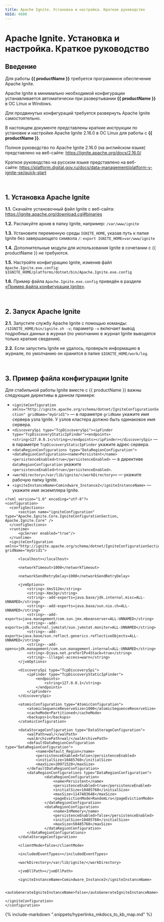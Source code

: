 ```yaml
---
title: Apache Ignite. Установка и настройка. Краткое руководство
kbId: 4600
---
```


# Apache Ignite. Установка и настройка. Краткое руководство

## Введение

Для работы **{{ productName }}** требуется программное обеспечение Apache Ignite.

Apache Ignite в минимально необходимой конфигурации устанавливается автоматически при развертывании **{{ productName }}** в ОС Linux и Windows.

Для продвинутых конфигураций требуется развернуть Apache Ignite самостоятельно.

В настоящем документе представлены краткие инструкции по установке и настройке Apache Ignite 2.16.0 в ОС Linux для работы с **{{ productName }}**.

Полное руководство по Apache Ignite 2.16.0 (на английском языке) представлено на веб-сайте: <https://ignite.apache.org/docs/2.16.0/>

Краткое руководство на русском языке представлено на веб-сайте: <https://platform.digital.gov.ru/docs/data-management/platform-v-ignite-se/quick-start>

 

## 1. Установка Apache Ignite

**1.1.** Скачайте установочный файл Ignite с веб-сайта: <https://ignite.apache.org/download.cgi#binaries>

**1.2.** Распакуйте архив в папку Ignite, например: `/var/www/ignite`

**1.3.** Установите переменную среды `IGNITE_HOME`, указав путь к папке Ignite без завершающего символа `/`: `export IGNITE_HOME=var/www/ignite`

**1.4.** Дополнительные модули для использования Ignite в сочетании с {{ productName }} не требуются.

**1.5.** Настройте конфигурацию Ignite, изменив файл `Apache.Ignite.exe.config`: `$IGNITE_HOME/platforms/dotnet/bin/Apache.Ignite.exe.config`

**1.6.** Пример файла `Apache.Ignite.exe.config` приведён в разделе [«Пример файла конфигурации Ignite»](#mcetoc_1g773nmjt5).

 

## 2. Запуск Apache Ignite

**2.1.** Запустите службу Apache Ignite с помощью команды: `/$IGNITE_HOME/bin/ignite.sh -v`; параметр `-v` включает вывод подробных данных в журнал (по умолчанию в журнал Ignite выводятся только краткие сведения).

**2.2.** Если запустить Ignite не удалось, проверьте информацию в журнале, по умолчанию он хранится в папке `$IGNITE_HOME/work/log`.

 

## 3. Пример файла конфигурации Ignite

Для стабильной работы Ignite вместе с {{ productName }} важны следующие директивы в данном примере:

- `<igniteConfiguration xmlns="http://ignite.apache.org/schema/dotnet/IgniteConfigurationSection" gridName="myGrid1">` — в параметре `gridName` укажите имя сервера узла Ignite. У узлов кластера должно быть одинаковое имя сервера.
- `<discoverySpi type="TcpDiscoverySpi"><ipFinder type="TcpDiscoveryStaticIpFinder"><endpoints> <string>127.0.0.1</string></endpoints></ipFinder></discoverySpi>` — в параметре `TcpDiscoveryStaticIpFinder` укажите адрес сервера.
- `<dataRegionConfigurations type="DataRegionConfiguration"> <dataRegionConfiguration><name>Persistent</name><persistenceEnabled>true</persistenceEnabled>` — в директиве `dataRegionConfiguration` укажите `<persistenceEnabled>true</persistenceEnabled>`.
- `<workDirectory>/var/lib/ignite/</workDirectory>>` — укажите рабочую папку Ignite.
- `<igniteInstanceName>Comindware_Instance2</igniteInstanceName>` — укажите имя экземпляра Ignite.

```
<?xml version="1.0" encoding="utf-8"?>
<configuration>
  <configSections>
      <section name="igniteConfiguration" type="Apache.Ignite.Core.IgniteConfigurationSection, Apache.Ignite.Core" />
  </configSections>
  <runtime>
      <gcServer enabled="true"/>
  </runtime>
  <igniteConfiguration xmlns="http://ignite.apache.org/schema/dotnet/IgniteConfigurationSection" gridName="myGrid1">
   
      <localhost></localhost>
  
      <networkTimeout>1000</networkTimeout>
     
      <networkSendRetryDelay>1000</networkSendRetryDelay>
         
      <jvmOptions>
          <string>-Xms512m</string>
          <string>-Xmx3g</string>
          <string>--add-exports=java.base/jdk.internal.misc=ALL-UNNAMED</string>
          <string>--add-exports=java.base/sun.nio.ch=ALL-UNNAMED</string>
          <string>--add-exports=java.management/com.sun.jmx.mbeanserver=ALL-UNNAMED</string>
          <string>--add-exports=jdk.internal.jvmstat/sun.jvmstat.monitor=ALL-UNNAMED</string>
          <string>--add-exports=java.base/sun.reflect.generics.reflectiveObjects=ALL-UNNAMED</string>
          <string>--add-opens=jdk.management/com.sun.management.internal=ALL-UNNAMED</string>
          <string>-Djava.net.preferIPv4Stack=true</string>
          <string>--illegal-access=warn</string>
      </jvmOptions>
     
      <discoverySpi type="TcpDiscoverySpi">
          <ipFinder type="TcpDiscoveryStaticIpFinder">
              <endpoints>
                  <string>127.0.0.1</string>
              </endpoints>
          </ipFinder>
      </discoverySpi>
     
      <atomicConfiguration type="AtomicConfiguration">
          <atomicSequenceReserveSize>1000</atomicSequenceReserveSize>
          <cacheMode>Partitioned</cacheMode>
          <backups>1</backups>
      </atomicConfiguration>

      <dataStorageConfiguration type="DataStorageConfiguration">
          <walPath>wal/</walPath>
          <walArchivePath>wal/</walArchivePath>
          <defaultDataRegionConfiguration type="DataRegionConfiguration">
              <name>Default_Region</name>
              <persistenceEnabled>false</persistenceEnabled>
              <initialSize>10485760</initialSize>
              <maxSize>20971520</maxSize>
          </defaultDataRegionConfiguration>
          <dataRegionConfigurations type="DataRegionConfiguration">
                  <dataRegionConfiguration>
                      <name>Persistent</name>
                      <persistenceEnabled>true</persistenceEnabled>
                      <initialSize>10485760</initialSize>
                      <maxSize>1147483648</maxSize>
                      <pageEvictionMode>RandomLru</pageEvictionMode>
                  </dataRegionConfiguration>
                  <dataRegionConfiguration>
                      <name>InMemory</name>
                      <persistenceEnabled>false</persistenceEnabled>
                      <initialSize>10485760</initialSize>
                      <maxSize>50485760</maxSize>
                  </dataRegionConfiguration>
          </dataRegionConfigurations>
      </dataStorageConfiguration>
 
      <clientMode>false</clientMode>

      <includedEventTypes></includedEventTypes>

      <workDirectory>/var/lib/ignite/</workDirectory>

      <jvmDllPath></jvmDllPath>

      <igniteInstanceName>Comindware_Instance2</igniteInstanceName>

      <autoGenerateIgniteInstanceName>false</autoGenerateIgniteInstanceName>

</igniteConfiguration>
</configuration>
```



{% include-markdown ".snippets/hyperlinks_mkdocs_to_kb_map.md" %}
